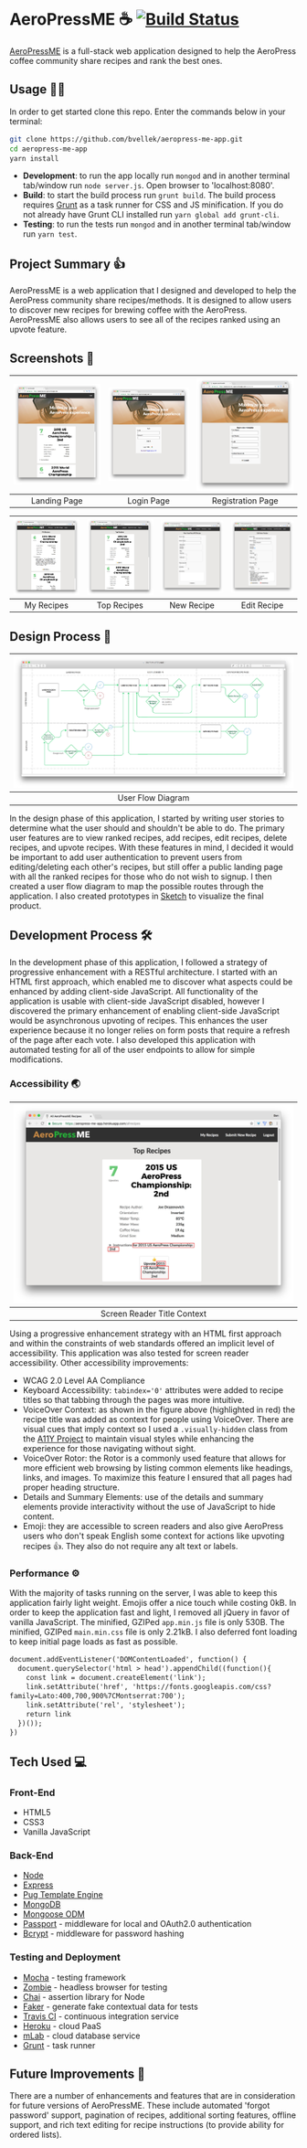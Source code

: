 # AeroPressME ☕️ [![Build Status](https://travis-ci.org/bvellek/aeropress-me-app.svg?branch=master)](https://travis-ci.org/bvellek/aeropress-me-app)

[AeroPressME](https://aeropress-me-app.herokuapp.com) is a full-stack web application designed to help the AeroPress coffee community share recipes and rank the best ones.


## Usage 👩‍💻
In order to get started clone this repo. Enter the commands below in your terminal:
```bash
git clone https://github.com/bvellek/aeropress-me-app.git
cd aeropress-me-app
yarn install
```
- __Development__: to run the app locally run `mongod` and in another terminal tab/window run `node server.js`. Open browser to 'localhost:8080'.
- __Build__: to start the build process run `grunt build`. The build process requires [Grunt](http://gruntjs.com/) as a task runner for CSS and JS minification. If you do not already have Grunt CLI installed run `yarn global add grunt-cli`.
- __Testing__: to run the tests run `mongod` and in another terminal tab/window run `yarn test`.



## Project Summary 👍
AeroPressME is a web application that I designed and developed to help the AeroPress community share recipes/methods. It is designed to allow users to discover new recipes for brewing coffee with the AeroPress. AeroPressME also allows users to see all of the recipes ranked using an upvote feature.


## Screenshots 📸
| <img alt="Landing Page" src="https://github.com/bvellek/aeropress-me-app/blob/master/public/img/design/screen-desk-landing.jpg?raw=true" width="350"> | <img alt="Login Page" src="https://github.com/bvellek/aeropress-me-app/blob/master/public/img/design/screen-desk-login.jpg?raw=true" width="350"> | <img alt="Registration Page" src="https://github.com/bvellek/aeropress-me-app/blob/master/public/img/design/screen-desk-registration.jpg?raw=true" width="350"> |
|:---:|:---:|:---:|
| Landing Page | Login Page | Registration Page |


| <img alt="My Recipes Page" src="https://github.com/bvellek/aeropress-me-app/blob/master/public/img/design/screen-desk-myrecipes.jpg?raw=true" width="350"> | <img alt="All Recipes Page" src="https://github.com/bvellek/aeropress-me-app/blob/master/public/img/design/screen-desk-allrecipes.jpg?raw=true" width="350"> | <img alt="New Recipe Page" src="https://github.com/bvellek/aeropress-me-app/blob/master/public/img/design/screen-desk-newrecipe.jpg?raw=true" width="350"> | <img alt="Edit Recipe Page" src="https://github.com/bvellek/aeropress-me-app/blob/master/public/img/design/screen-desk-edit.jpg?raw=true" width="350"> |
|:---:|:---:|:---:|:---:|
| My Recipes | Top Recipes | New Recipe | Edit Recipe |


## Design Process 📐
| ![User Flow Diagram](https://github.com/bvellek/aeropress-me-app/blob/master/public/img/design/UserFlow.jpg?raw=true) |
|:---:|
| User Flow Diagram |

In the design phase of this application, I started by writing user stories to determine what the user should and shouldn't be able to do. The primary user features are to view ranked recipes, add recipes, edit recipes, delete recipes, and upvote recipes. With these features in mind, I decided it would be important to add user authentication to prevent users from editing/deleting each other's recipes, but still offer a public landing page with all the ranked recipes for those who do not wish to signup. I then created a user flow diagram to map the possible routes through the application. I also created prototypes in [Sketch](https://www.sketchapp.com/) to visualize the final product.


## Development Process 🛠
In the development phase of this application, I followed a strategy of progressive enhancement with a RESTful architecture. I started with an HTML first approach, which enabled me to discover what aspects could be enhanced by adding client-side JavaScript. All functionality of the application is usable with client-side JavaScript disabled, however I discovered the primary enhancement of enabling client-side JavaScript would be asynchronous upvoting of recipes. This enhances the user experience because it no longer relies on form posts that require a refresh of the page after each vote. I also developed this application with automated testing for all of the user endpoints to allow for simple modifications.

### Accessibility 🌏
| ![Screen Reader Accessibility](https://github.com/bvellek/aeropress-me-app/blob/master/public/img/design/screen-desk-voice.jpg?raw=true) |
|:---:|
| Screen Reader Title Context |

Using a progressive enhancement strategy with an HTML first approach and within the constraints of web standards offered an implicit level of accessibility. This application was also tested for screen reader accessibility. Other accessibility improvements:

- WCAG 2.0 Level AA Compliance
- Keyboard Accessibility: `tabindex='0'` attributes were added to recipe titles so that tabbing through the pages was more intuitive.
- VoiceOver Context: as shown in the figure above (highlighted in red) the recipe title was added as context for people using VoiceOver. There are visual cues that imply context so I used a `.visually-hidden` class from the [A11Y Project](http://a11yproject.com/posts/how-to-hide-content/) to maintain visual styles while enhancing the experience for those navigating without sight.
- VoiceOver Rotor: the Rotor is a commonly used feature that allows for more efficient web browsing by listing common elements like headings, links, and images. To maximize this feature I ensured that all pages had proper heading structure.
- Details and Summary Elements: use of the details and summary elements provide interactivity without the use of JavaScript to hide content.
- Emoji: they are accessible to screen readers and also give AeroPress users who don't speak English some context for actions like upvoting recipes 👍. They also do not require any alt text or labels.

### Performance ⚙️
With the majority of tasks running on the server, I was able to keep this application fairly light weight. Emojis offer a nice touch while costing 0kB. In order to keep the application fast and light, I removed all jQuery in favor of vanilla JavaScript. The minified, GZIPed `app.min.js` file is only 530B. The minified, GZIPed `main.min.css` file is only 2.21kB.  I also deferred font loading to keep initial page loads as fast as possible.
```
document.addEventListener('DOMContentLoaded', function() {
  document.querySelector('html > head').appendChild((function(){
    const link = document.createElement('link');
    link.setAttribute('href', 'https://fonts.googleapis.com/css?family=Lato:400,700,900%7CMontserrat:700');
    link.setAttribute('rel', 'stylesheet');
    return link
  })());
})
```


## Tech Used 💻
### Front-End

 - HTML5
 - CSS3
 - Vanilla JavaScript

### Back-End

 - [Node](https://nodejs.org)
 - [Express](https://expressjs.com/)
 - [Pug Template Engine](https://pugjs.org)
 - [MongoDB](https://www.mongodb.com/)
 - [Mongoose ODM](http://mongoosejs.com/)
 - [Passport](http://passportjs.org/) - middleware for local and OAuth2.0 authentication
 - [Bcrypt](https://www.npmjs.com/package/bcrypt) - middleware for password hashing

### Testing and Deployment
 - [Mocha](https://mochajs.org/) - testing framework
 - [Zombie](http://zombie.js.org/) - headless browser for testing
 - [Chai](http://chaijs.com/) - assertion library for Node
 - [Faker](https://www.npmjs.com/package/Faker) - generate fake contextual data for tests
 - [Travis CI](https://travis-ci.org/) - continuous integration service
 - [Heroku](https://www.heroku.com/) - cloud PaaS
 - [mLab](https://mlab.com/) - cloud database service
 - [Grunt](http://gruntjs.com/) - task runner


## Future Improvements 🚀
There are a number of enhancements and features that are in consideration for future versions of AeroPressME. These include automated 'forgot password' support, pagination of recipes, additional sorting features, offline support, and rich text editing for recipe instructions (to provide ability for ordered lists).
